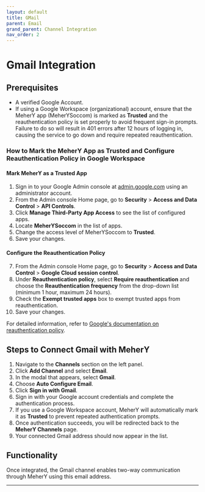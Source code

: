 ```yaml
---
layout: default  
title: GMail  
parent: Email
grand_parent: Channel Integration
nav_order: 2
---
```


# Gmail Integration

## Prerequisites
- A verified Google Account.  
- If using a Google Workspace (organizational) account, ensure that the MeherY app (MeherYSoccom) is marked as **Trusted** and the reauthentication policy is set properly to avoid frequent sign-in prompts. Failure to do so will result in 401 errors after 12 hours of logging in, causing the service to go down and require repeated reauthentication.

### How to Mark the MeherY App as Trusted and Configure Reauthentication Policy in Google Workspace

#### Mark MeherY as a Trusted App
1. Sign in to your Google Admin console at [admin.google.com](https://admin.google.com) using an administrator account.  
2. From the Admin console Home page, go to **Security** > **Access and Data Control** > **API Controls**.  
3. Click **Manage Third-Party App Access** to see the list of configured apps.  
4. Locate **MeherYSoccom** in the list of apps.  
5. Change the access level of MeherYSoccom to **Trusted**.  
6. Save your changes.

#### Configure the Reauthentication Policy
7. From the Admin console Home page, go to **Security** > **Access and Data Control** > **Google Cloud session control**.  
8. Under **Reauthentication policy**, select **Require reauthentication** and choose the **Reauthentication frequency** from the drop-down list (minimum 1 hour, maximum 24 hours).  
9. Check the **Exempt trusted apps** box to exempt trusted apps from reauthentication.  
10. Save your changes.

For detailed information, refer to [Google's documentation on reauthentication policy](https://support.google.com/a/answer/9368756).

## Steps to Connect Gmail with MeherY

1. Navigate to the **Channels** section on the left panel.  
2. Click **Add Channel** and select **Email**.  
3. In the modal that appears, select **Gmail**.  
4. Choose **Auto Configure Email**.  
5. Click **Sign in with Gmail**.  
6. Sign in with your Google account credentials and complete the authentication process.  
7. If you use a Google Workspace account, MeherY will automatically mark it as **Trusted** to prevent repeated authentication prompts.  
8. Once authentication succeeds, you will be redirected back to the **MeherY Channels** page.  
9. Your connected Gmail address should now appear in the list.

## Functionality

Once integrated, the Gmail channel enables two-way communication through MeherY using this email address.

---
